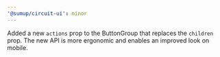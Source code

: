 ```yaml
---
'@sumup/circuit-ui': minor
---
```


Added a new `actions` prop to the ButtonGroup that replaces the `children` prop. The new API is more ergonomic and enables an improved look on mobile.
